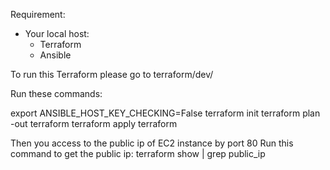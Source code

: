 Requirement:
+ Your local host: 
	- Terraform
	- Ansible


To run this Terraform please go to terraform/dev/

Run these commands:

export ANSIBLE_HOST_KEY_CHECKING=False
terraform init
terraform plan -out terraform
terraform apply terraform

Then you access to the public ip of EC2 instance by port 80
Run this command to get the public ip: terraform show | grep public_ip
